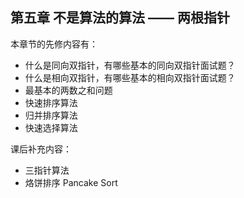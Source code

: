 ## 第五章 不是算法的算法 —— 两根指针

本章节的先修内容有：

* 什么是同向双指针，有哪些基本的同向双指针面试题？
* 什么是相向双指针，有哪些基本的相向双指针面试题？
* 最基本的两数之和问题
* 快速排序算法
* 归并排序算法
* 快速选择算法

课后补充内容：

* 三指针算法
* 烙饼排序 Pancake Sort



